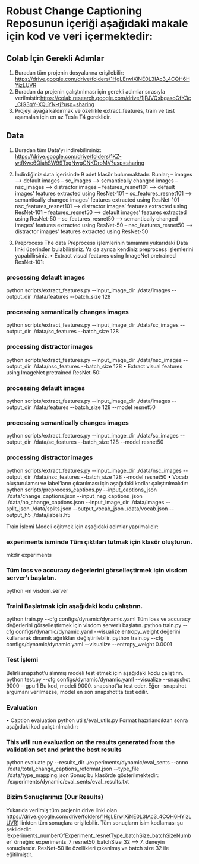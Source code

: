 # Robust Change Captioning Reposunun içeriği aşağıdaki makale için kod ve veri içermektedir:

## Colab İçin Gerekli Adımlar
1. Buradan tüm projenin dosyalarına erişilebilir: https://drive.google.com/drive/folders/1HgLErwlXiNE0L3IAc3_4CQH6HYizLUVR
2. Buradan da projenin çalıştırılması için gerekli adımlar sırasıyla verilmiştir:https://colab.research.google.com/drive/1jPJVQsbgasoGfK3c_CIG3qY-XQuYN-tj?usp=sharing
3. Projeyi ayağa kaldırmak ve özellikle extract_features, train ve test aşamaları için en az Tesla T4 gereklidir.

## Data
1. Buradan tüm Data’yı indirebilirsiniz: https://drive.google.com/drive/folders/1KZ-wtfKwe6QiahSW99TxgNwgCNKDroMV?usp=sharing

2. İndirdiğiniz data içerisinde 9 adet klasör bulunmaktadır. Bunlar;
– images –> default images
– sc_images –> semantically changed images
– nsc_images –> distractor images
– features_resnet101 –> default images’ features extracted using ResNet-101
– sc_features_resnet101 –> semantically changed images’ features extracted using ResNet-101
– nsc_features_resnet101 –> distractor images’ features extracted using ResNet-101
– features_resnet50 –> default images’ features extracted using ResNet-50
– sc_features_resnet50 –> semantically changed images’ features extracted using ResNet-50
– nsc_features_resnet50 –> distractor images’ features extracted using ResNet-50

3. Preprocess The data
Preprocess işlemlerinin tamamını yukarıdaki Data linki üzerinden bulabilirsiniz. Ya da ayrıca kendiniz preprocess işlemlerini yapabilirsiniz.
• Extract visual features using ImageNet pretrained ResNet-101:
### processing default images
python scripts/extract_features.py --input_image_dir ./data/images --output_dir ./data/features --batch_size 128

### processing semantically changes images
python scripts/extract_features.py --input_image_dir ./data/sc_images --output_dir ./data/sc_features --batch_size 128

### processing distractor images
python scripts/extract_features.py --input_image_dir ./data/nsc_images --output_dir ./data/nsc_features --batch_size 128
• Extract visual features using ImageNet pretrained ResNet-50:
### processing default images
python scripts/extract_features.py --input_image_dir ./data/images --output_dir ./data/features --batch_size 128 --model resnet50

### processing semantically changes images
python scripts/extract_features.py --input_image_dir ./data/sc_images --output_dir ./data/sc_features --batch_size 128 --model resnet50

### processing distractor images
python scripts/extract_features.py --input_image_dir ./data/nsc_images --output_dir ./data/nsc_features --batch_size 128 --model resnet50
• Vocab oluşturulamsı ve label’ların çıkarılması için aşağıdaki kodlar çalıştırılmalıdır:
python scripts/preprocess_captions.py --input_captions_json ./data/change_captions.json --input_neg_captions_json ./data/no_change_captions.json --input_image_dir ./data/images --split_json ./data/splits.json --output_vocab_json ./data/vocab.json --output_h5 ./data/labels.h5

Train İşlemi
Modeli eğitmek için aşağıdaki adımlar yapılmalıdır:
### experiments isminde Tüm çıktıları tutmak için klasör oluşturun.
mkdir experiments

### Tüm loss ve accuracy değerlerini görselleştirmek için visdom server'ı başlatın.
python -m visdom.server

### Traini Başlatmak için aşağıdaki kodu çalıştırın.
python train.py --cfg configs/dynamic/dynamic.yaml 
Tüm loss ve accuracy değerlerini görselleştirmek için visdom server’ı başlatın.
python train.py --cfg configs/dynamic/dynamic.yaml --visualize
entropy_weight değerini kullanarak dinamik ağırlıkları değiştirilebilir.
python train.py --cfg configs/dynamic/dynamic.yaml --visualize --entropy_weight 0.0001

### Test İşlemi
Belirli snapshot’u alınmış modeli test etmek için aşağıdaki kodu çalıştırın.
python test.py --cfg configs/dynamic/dynamic.yaml --visualize --snapshot 9000 --gpu 1
Bu kod, modeli 9000. snapshot’ta test eder. Eğer –snapshot argümanı verilmezse, model en son snapshot’ta test edilir.

### Evaluation
• Caption evaluation
python utils/eval_utils.py
Format hazırlandıktan sonra aşağıdaki kod çalıştırılmalıdır:
### This will run evaluation on the results generated from the validation set and print the best results
python evaluate.py --results_dir ./experiments/dynamic/eval_sents --anno ./data/total_change_captions_reformat.json --type_file ./data/type_mapping.json
Sonuç bu klasörde gösterilmektedir: ./experiments/dynamic/eval_sents/eval_results.txt

### Bizim Sonuçlarımız (Our Results)
Yukarıda verilmiş tüm projenin drive linki olan https://drive.google.com/drive/folders/1HgLErwlXiNE0L3IAc3_4CQH6HYizLUVR) linkten tüm sonuçlara erişilebilir. Tüm sonuçların isim kodlaması şu şekildedir: ‘experiments_numberOfExperiment_resnetType_batchSize_batchSizeNumber’ örneğin: experiments_7_resnet50_batchSize_32 –> 7. deneyin sonuçlarıdır. ResNet-50 ile özellikleri çıkarılmış ve batch size 32 ile eğitilmiştir.
